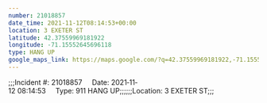 ```yaml
---
number: 21018857
date_time: 2021-11-12T08:14:53+00:00
location: 3 EXETER ST
latitude: 42.37559969181922
longitude: -71.15552645696118
type: HANG UP
google_maps_link: https://maps.google.com/?q=42.37559969181922,-71.15552645696118
---
```


;;;Incident #: 21018857     Date: 2021‐11‐12 08:14:53     Type: 911 HANG UP;;;;;;Location: 3 EXETER ST;;;
